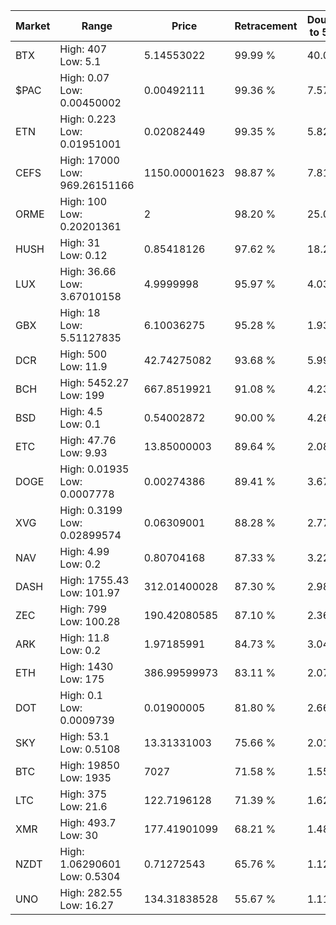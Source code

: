 | Market | Range | Price| Retracement | Doubles to 50% |
| --- | --- | --- | --- | --- |
| BTX | High: 407<br />Low: 5.1 | 5.14553022 | 99.99 % | 40.04 |
| $PAC | High: 0.07<br />Low: 0.00450002 | 0.00492111 | 99.36 % | 7.57 |
| ETN | High: 0.223<br />Low: 0.01951001 | 0.02082449 | 99.35 % | 5.82 |
| CEFS | High: 17000<br />Low: 969.26151166 | 1150.00001623 | 98.87 % | 7.81 |
| ORME | High: 100<br />Low: 0.20201361 | 2 | 98.20 % | 25.05 |
| HUSH | High: 31<br />Low: 0.12 | 0.85418126 | 97.62 % | 18.22 |
| LUX | High: 36.66<br />Low: 3.67010158 | 4.9999998 | 95.97 % | 4.03 |
| GBX | High: 18<br />Low: 5.51127835 | 6.10036275 | 95.28 % | 1.93 |
| DCR | High: 500<br />Low: 11.9 | 42.74275082 | 93.68 % | 5.99 |
| BCH | High: 5452.27<br />Low: 199 | 667.8519921 | 91.08 % | 4.23 |
| BSD | High: 4.5<br />Low: 0.1 | 0.54002872 | 90.00 % | 4.26 |
| ETC | High: 47.76<br />Low: 9.93 | 13.85000003 | 89.64 % | 2.08 |
| DOGE | High: 0.01935<br />Low: 0.0007778 | 0.00274386 | 89.41 % | 3.67 |
| XVG | High: 0.3199<br />Low: 0.02899574 | 0.06309001 | 88.28 % | 2.77 |
| NAV | High: 4.99<br />Low: 0.2 | 0.80704168 | 87.33 % | 3.22 |
| DASH | High: 1755.43<br />Low: 101.97 | 312.01400028 | 87.30 % | 2.98 |
| ZEC | High: 799<br />Low: 100.28 | 190.42080585 | 87.10 % | 2.36 |
| ARK | High: 11.8<br />Low: 0.2 | 1.97185991 | 84.73 % | 3.04 |
| ETH | High: 1430<br />Low: 175 | 386.99599973 | 83.11 % | 2.07 |
| DOT | High: 0.1<br />Low: 0.0009739 | 0.01900005 | 81.80 % | 2.66 |
| SKY | High: 53.1<br />Low: 0.5108 | 13.31331003 | 75.66 % | 2.01 |
| BTC | High: 19850<br />Low: 1935 | 7027 | 71.58 % | 1.55 |
| LTC | High: 375<br />Low: 21.6 | 122.7196128 | 71.39 % | 1.62 |
| XMR | High: 493.7<br />Low: 30 | 177.41901099 | 68.21 % | 1.48 |
| NZDT | High: 1.06290601<br />Low: 0.5304 | 0.71272543 | 65.76 % | 1.12 |
| UNO | High: 282.55<br />Low: 16.27 | 134.31838528 | 55.67 % | 1.11 |

